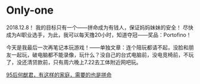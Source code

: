 # Only-one
2018.12.8！
我的目标只有一个——拼命成为有钱人，保证妈妈妹妹的安全！
尽快成为AI职业选手，为此，我可以每天撸20小时，知道夺冠——奖品：Portofino！

今天是我最后一次再笔记本玩游戏！——单独文章：连个陪玩都请不起，没脸和朋友一起玩，破电脑都不能录像，玩什么？没自己的台式电脑前，没电竞椅前，不玩了，没还清贷款前，只有周六晚上7.22去工体附近网吧玩。

<a href="https://mp.weixin.qq.com/s/VsiQ8vqaZttKSYVDMf0TeA">95后何猷君，有这样的家庭，需要的也是拼命</a>
